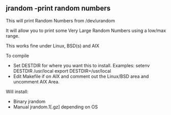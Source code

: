 ## jrandom -print random numbers

This will print Random Numbers from /dev/urandom

It will allow you to print some Very Large Random
Numbers using a low/max range.

This works fine under Linux, BSD(s) and AIX

To compile
* Set DESTDIR for where you want this to install.
  Examples: setenv DESTDIR /usr/local
            export DESTDIR=/usr/local
* Edit Makefile if on AIX and comment out the Linux/BSD
  area and uncomment AIX Area.

Will install:
* Binary jrandom
* Manual jrandom.1[.gz] depending on OS

